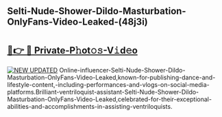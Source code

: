 ## Selti-Nude-Shower-Dildo-Masturbation-OnlyFans-Video-Leaked-(48j3i)


# <h2><a href="https://mediaupload.pro?-19M">🔗👉 🔴 Private-P𝚑ot𝚘𝚜-V𝚒d𝚎o</a></h2>

[![NEW UPDATED](https://i.imgur.com/0qMVB7G.gif)](https://mediaupload.pro?-19M)
Online-influencer-Selti-Nude-Shower-Dildo-Masturbation-OnlyFans-Video-Leaked,known-for-publishing-dance-and-lifestyle-content,-including-performances-and-vlogs-on-social-media-platforms.Brilliant-ventriloquist-assistant-Selti-Nude-Shower-Dildo-Masturbation-OnlyFans-Video-Leaked,celebrated-for-their-exceptional-abilities-and-accomplishments-in-assisting-ventriloquists.  